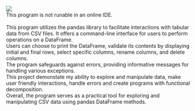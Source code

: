 <picture><img src="https://img.shields.io/badge/TABLE%20FROM CSV-purple?label=py"></picture><br>
This program is not runable in an online IDE.
<br>
<br>
This program utilizes the pandas library to facilitate interactions with tabular data from CSV files. It offers a command-line interface for users to perform operations on a DataFrame.<br>
Users can choose to print the DataFrame, validate its contents by displaying initial and final rows, select specific columns, rename columns, and delete columns.<br>
The program safeguards against errors, providing informative messages for handling various exceptions.<br>
This project demonstate my ability to explore and manipulate data, make user friendly interactions, handle errors and create programs with functional decomposition.<br>
Overall, the program serves as a practical tool for exploring and manipulating CSV data using pandas DataFrame methods.

